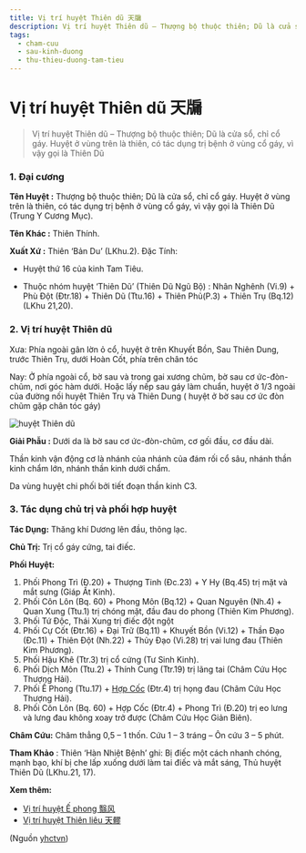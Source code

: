 ```yaml
---
title: Vị trí huyệt Thiên dũ 天牖
description: Vị trí huyệt Thiên dũ – Thượng bộ thuộc thiên; Dũ là cửa sổ, chỉ cổ gáy. Huyệt ở vùng trên là thiên, có tác dụng trị bệnh ở vùng cổ gáy, vì vậy gọi là Thiên Dũ 
tags:
  - cham-cuu
  - sau-kinh-duong
  - thu-thieu-duong-tam-tieu
---
```


# Vị trí huyệt Thiên dũ 天牖 

> Vị trí huyệt Thiên dũ – Thượng bộ thuộc thiên; Dũ là cửa sổ, chỉ cổ gáy. Huyệt ở vùng trên là thiên, có tác dụng trị bệnh ở vùng cổ gáy, vì vậy gọi là Thiên Dũ 

### 1. Đại cương

**Tên Huyệt :** Thượng bộ thuộc thiên; Dũ là cửa sổ, chỉ cổ gáy. Huyệt ở vùng trên là thiên, có tác dụng trị bệnh ở vùng cổ gáy, vì vậy gọi là Thiên Dũ (Trung Y Cương Mục).

**Tên Khác :** Thiên Thính.

**Xuất Xứ :** Thiên ‘Bản Du’ (LKhu.2). Đặc Tính:

+ Huyệt thứ 16 của kinh Tam Tiêu.

+ Thuộc nhóm huyệt ‘Thiên Dũ’ (Thiên Dũ Ngũ Bộ) : Nhân Nghênh (Vi.9) + Phù Đột (Đtr.18) + Thiên Dũ (Ttu.16) + Thiên Phủ(P.3) + Thiên Trụ (Bq.12) (LKhu 21,20).

### 2. Vị trí huyệt Thiên dũ

Xưa: Phía ngoài gân lờn ỏ cổ, huyệt ở trên Khuyết Bồn, Sau Thiên Dung, trước Thiên Trụ, dưới Hoàn Cốt, phía trên chân tóc

Nay: Ở phía ngoài cổ, bờ sau và trong gai xương chũm, bờ sau cơ ức-đòn-chũm, nơi góc hàm dưới. Hoặc lấy nếp sau gáy làm chuẩn, huyệt ở 1/3 ngoài của đường nối huyệt Thiên Trụ và Thiên Dung ( huyệt ở bờ sau cơ ức đòn chũm gặp chân tóc gáy)

![huyệt Thiên dũ](/imgs/yhctvn/huyet-thien-du-300x169.jpg)

**Giải Phẫu :** Dưới da là bờ sau cơ ức-đòn-chũm, cơ gối đầu, cơ đầu dài.

Thần kinh vận động cơ là nhánh của nhánh của đám rối cổ sâu, nhánh thần kinh chẩm lớn, nhánh thần kinh dưới chẩm.

Da vùng huyệt chi phối bởi tiết đoạn thần kinh C3.

### 3. Tác dụng chủ trị và phối hợp huyệt

**Tác Dụng:** Thăng khí Dương lên đầu, thông lạc.

**Chủ Trị:** Trị cổ gáy cứng, tai điếc.

**Phối Huyệt:**

1. Phối Phong Trì (Đ.20) + Thượng Tinh (Đc.23) + Y Hy (Bq.45) trị mặt và mắt sưng (Giáp Ất Kinh).
2. Phối Côn Lôn (Bq. 60) + Phong Môn (Bq.12) + Quan Nguyên (Nh.4) + Quan Xung (Ttu.1) trị chóng mặt, đầu đau do phong (Thiên Kim Phương).
3. Phối Tứ Độc, Thái Xung trị điếc đột ngột
4. Phối Cự Cốt (Đtr.16) + Đại Trữ (Bq.11) + Khuyết Bồn (Vi.12) + Thần Đạo (Đc.11) + Thiên Đột (Nh.22) + Thủy Đạo (Vi.28) trị vai lưng đau (Thiên Kim Phương).
5. Phối Hậu Khê (Ttr.3) trị cổ cứng (Tư Sinh Kinh).
6. Phối Dịch Môn (Ttu.2) + Thính Cung (Ttr.19) trị lãng tai (Châm Cứu Học Thượng Hải).
7. Phối Ế Phong (Ttu.17) + [Hợp Cốc](/yhctvn/huyet-hop-coc-%e5%90%88-%e8%b0%b7/) (Đtr.4) trị họng đau (Châm Cứu Học Thượng Hải).
8. Phối Côn Lôn (Bq. 60) + Hợp Cốc (Đtr.4) + Phong Trì (Đ.20) trị eo lưng và lưng đau không xoay trở được (Châm Cứu Học Giản Biên).

**Châm Cứu:** Châm thẳng 0,5 – 1 thốn. Cứu 1 – 3 tráng – Ôn cứu 3 – 5 phút.

**Tham Khảo** : Thiên ‘Hàn Nhiệt Bệnh’ ghi: Bị điếc một cách nhanh chóng, mạnh bạo, khí bị che lấp xuống dưới làm tai điếc và mắt sáng, Thủ huyệt Thiên Dũ (LKhu.21, 17).

**Xem thêm:**

* [Vị trí huyệt Ế phong 翳风](/yhctvn/vi-tri-huyet-e-phong-%e7%bf%b3%e9%a3%8e/)
* [Vị trí huyệt Thiên liêu 天髎](/yhctvn/vi-tri-huyet-thien-lieu-%e5%a4%a9%e9%ab%8e/)

(Nguồn <a href="https://yhctvn.com/vi-tri-huyet-thien-du-天牖/" target="_blank">yhctvn</a>)
